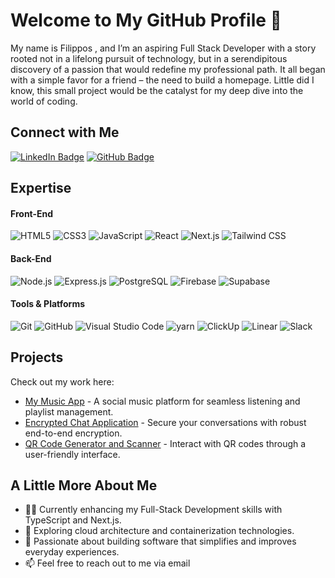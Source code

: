 # Welcome to My GitHub Profile 👋

My name is Filippos , and I’m an aspiring Full Stack Developer with a story rooted not in a lifelong pursuit of technology, but in a serendipitous discovery of a passion that would redefine my professional path. It all began with a simple favor for a friend – the need to build a homepage. Little did I know, this small project would be the catalyst for my deep dive into the world of coding.

## Connect with Me
[![LinkedIn Badge](https://img.shields.io/badge/-FilipposTheofanakis-blue?style=flat-square&logo=Linkedin&logoColor=white&link=https://www.linkedin.com/in/filippos-theofanakis-8a1b50113)](https://www.linkedin.com/in/filippos-theofanakis-8a1b50113)
[![GitHub Badge](https://img.shields.io/github/followers/filippostheofanakis?label=follow&style=social)](https://github.com/filippostheofanakis)

## Expertise
#### Front-End
![HTML5](https://img.shields.io/badge/-HTML5-E34F26?style=flat-square&logo=html5&logoColor=white)
![CSS3](https://img.shields.io/badge/-CSS3-1572B6?style=flat-square&logo=css3)
![JavaScript](https://img.shields.io/badge/-JavaScript-F7DF1E?style=flat-square&logo=javascript&logoColor=black)
![React](https://img.shields.io/badge/-React-61DAFB?style=flat-square&logo=react&logoColor=black)
![Next.js](https://img.shields.io/badge/-Next.js-black?style=flat-square&logo=next.js)
![Tailwind CSS](https://img.shields.io/badge/-Tailwind_CSS-38B2AC?style=flat-square&logo=tailwind-css&logoColor=white)

#### Back-End
![Node.js](https://img.shields.io/badge/-Node.js-339933?style=flat-square&logo=nodedotjs&logoColor=white)
![Express.js](https://img.shields.io/badge/-Express.js-black?style=flat-square)
![PostgreSQL](https://img.shields.io/badge/-PostgreSQL-336791?style=flat-square&logo=postgresql&logoColor=white)
![Firebase](https://img.shields.io/badge/-Firebase-F5820D?style=flat-square&logo=firebase&logoColor=white)
![Supabase](https://img.shields.io/badge/-Supabase-3ECF8E?style=flat-square&logo=supabase&logoColor=white)

#### Tools & Platforms
![Git](https://img.shields.io/badge/-Git-F05032?style=flat-square&logo=git&logoColor=white)
![GitHub](https://img.shields.io/badge/-GitHub-181717?style=flat-square&logo=github)
![Visual Studio Code](https://img.shields.io/badge/-VS_Code-007ACC?style=flat-square&logo=visual-studio-code&logoColor=white)
![yarn](https://img.shields.io/badge/-yarn-2C8EBB?style=flat-square&logo=yarn&logoColor=white)
![ClickUp](https://img.shields.io/badge/-ClickUp-7B68EE?style=flat-square&logo=clickup&logoColor=white)
![Linear](https://img.shields.io/badge/-Linear-FFCA28?style=flat-square&logo=linear&logoColor=black)
![Slack](https://img.shields.io/badge/-Slack-4A154B?style=flat-square&logo=slack&logoColor=white)

## Projects
Check out my work here:
- [My Music App](https://github.com/filippostheofanakis/my-music-app) - A social music platform for seamless listening and playlist management.
- [Encrypted Chat Application](https://github.com/filippostheofanakis/encrypt-me) - Secure your conversations with robust end-to-end encryption.
- [QR Code Generator and Scanner](https://github.com/filippostheofanakis/Qr_Code_Generator_Reader) - Interact with QR codes through a user-friendly interface.

## A Little More About Me
- 👨‍💻 Currently enhancing my Full-Stack Development skills with TypeScript and Next.js.
- 🌱 Exploring cloud architecture and containerization technologies.
- 💼 Passionate about building software that simplifies and improves everyday experiences.
- 📫 Feel free to reach out to me via email


